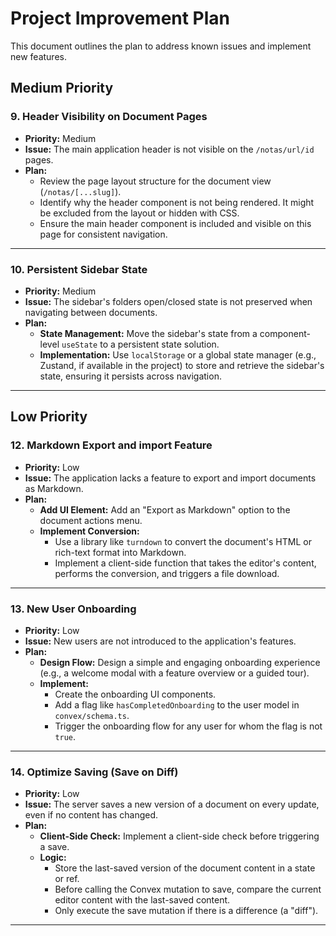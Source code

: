 # Project Improvement Plan

This document outlines the plan to address known issues and implement new features.


## Medium Priority

### 9. Header Visibility on Document Pages

*   **Priority:** Medium
*   **Issue:** The main application header is not visible on the `/notas/url/id` pages.
*   **Plan:**
    *   Review the page layout structure for the document view (`/notas/[...slug]`).
    *   Identify why the header component is not being rendered. It might be excluded from the layout or hidden with CSS.
    *   Ensure the main header component is included and visible on this page for consistent navigation.

---

### 10. Persistent Sidebar State

*   **Priority:** Medium
*   **Issue:** The sidebar's folders open/closed state is not preserved when navigating between documents.
*   **Plan:**
    *   **State Management:** Move the sidebar's state from a component-level `useState` to a persistent state solution.
    *   **Implementation:** Use `localStorage` or a global state manager (e.g., Zustand, if available in the project) to store and retrieve the sidebar's state, ensuring it persists across navigation.

---


## Low Priority

### 12. Markdown Export and import Feature

*   **Priority:** Low
*   **Issue:** The application lacks a feature to export and import documents as Markdown.
*   **Plan:**
    *   **Add UI Element:** Add an "Export as Markdown" option to the document actions menu.
    *   **Implement Conversion:**
        *   Use a library like `turndown` to convert the document's HTML or rich-text format into Markdown.
        *   Implement a client-side function that takes the editor's content, performs the conversion, and triggers a file download.

---

### 13. New User Onboarding

*   **Priority:** Low
*   **Issue:** New users are not introduced to the application's features.
*   **Plan:**
    *   **Design Flow:** Design a simple and engaging onboarding experience (e.g., a welcome modal with a feature overview or a guided tour).
    *   **Implement:**
        *   Create the onboarding UI components.
        *   Add a flag like `hasCompletedOnboarding` to the user model in `convex/schema.ts`.
        *   Trigger the onboarding flow for any user for whom the flag is not `true`.

---

### 14. Optimize Saving (Save on Diff)

*   **Priority:** Low
*   **Issue:** The server saves a new version of a document on every update, even if no content has changed.
*   **Plan:**
    *   **Client-Side Check:** Implement a client-side check before triggering a save.
    *   **Logic:**
        *   Store the last-saved version of the document content in a state or ref.
        *   Before calling the Convex mutation to save, compare the current editor content with the last-saved content.
        *   Only execute the save mutation if there is a difference (a "diff").

---